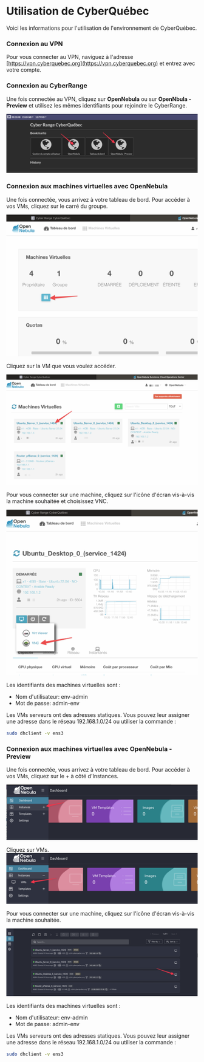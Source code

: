 # Utilisation de CyberQuébec

Voici les informations pour l'utilisation de l'environnement de CyberQuébec.

### Connexion au VPN
Pour vous connecter au VPN, naviguez à l'adresse [https://vpn.cyberquebec.org](https://vpn.cyberquebec.org) et entrez avec votre compte.

### Connexion au CyberRange
Une fois connectée au VPN, cliquez sur **OpenNebula** ou sur **OpenNbula - Preview** et utilisez les mêmes identifiants pour rejoindre le CyberRange.

![Connexion au VPN](img/ConnexionVPN.png)


### Connexion aux machines virtuelles avec OpenNebula  
Une fois connectée, vous arrivez à votre tableau de bord. Pour accéder à vos VMs, cliquez sur le carré du groupe.

![Accès aux VMs](img/groupeVMs.png)

Cliquez sur la VM que vous voulez accéder.  

![Accès à une VM](img/AccesVM.png)


Pour vous connecter sur une machine, cliquez sur l'icône d'écran vis-à-vis la machine souhaitée et choisissez VNC. 
 
![Connexion à une VM](img/ConnexionVM.png)


Les identifiants des machines virtuelles sont :  
- Nom d'utilisateur: env-admin  
- Mot de passe: admin-env

Les VMs serveurs ont des adresses statiques. Vous pouvez leur assigner une adresse dans le réseau 192.168.1.0/24 ou utiliser la commande :

```bash
sudo dhclient -v ens3
```

### Connexion aux machines virtuelles avec OpenNebula - Preview  
Une fois connectée, vous arrivez à votre tableau de bord. Pour accéder à vos VMs, cliquez sur le + à côté d'Instances.

![Ouvrir Instances](img/OuvrirInstances.png)

Cliquez sur VMs.  
![Ouvrir VMs](img/OuvrirVMs.png)

Pour vous connecter sur une machine, cliquez sur l'icône d'écran vis-à-vis la machine souhaitée. 
 
![Connexion à une VM](img/ConnexionVM2.png)


Les identifiants des machines virtuelles sont :  
- Nom d'utilisateur: env-admin  
- Mot de passe: admin-env

Les VMs serveurs ont des adresses statiques. Vous pouvez leur assigner une adresse dans le réseau 192.168.1.0/24 ou utiliser la commande :

```bash
sudo dhclient -v ens3
```

